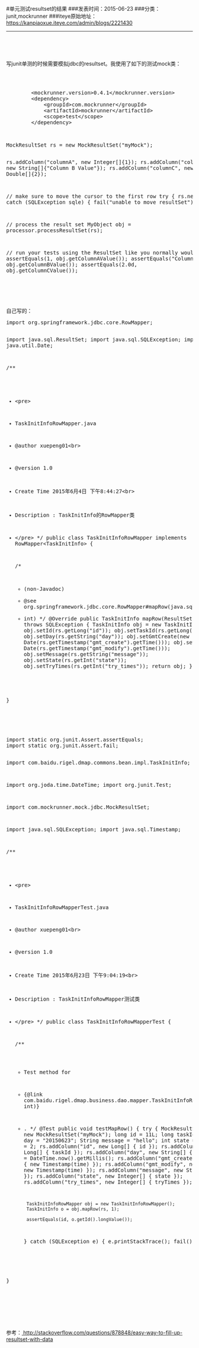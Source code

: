 #单元测试resultset的结果
###发表时间：2015-06-23
###分类：junit,mockrunner
###iteye原始地址：<a href="https://kanpiaoxue.iteye.com/admin/blogs/2221430" target="_blank">https://kanpiaoxue.iteye.com/admin/blogs/2221430</a>

---

<div class="iteye-blog-content-contain" style="font-size: 14px;"> 
 <p>&nbsp;</p> 
 <p>&nbsp;</p> 
 <p>写junit单测的时候需要模拟jdbc的resultset。我使用了如下的测试mock类：</p> 
 <p>&nbsp;</p> 
 <pre name="code" class="xml">		
		&lt;mockrunner.version&gt;0.4.1&lt;/mockrunner.version&gt;
		&lt;dependency&gt;
			&lt;groupId&gt;com.mockrunner&lt;/groupId&gt;
			&lt;artifactId&gt;mockrunner&lt;/artifactId&gt;
			&lt;scope&gt;test&lt;/scope&gt;
		&lt;/dependency&gt;
</pre> 
 <p>&nbsp;</p> 
 <pre name="code" class="java">MockResultSet rs = new MockResultSet("myMock");

rs.addColumn("columnA", new Integer[]{1});
rs.addColumn("columnB", new String[]{"Column B Value"});
rs.addColumn("columnC", new Double[]{2});

// make sure to move the cursor to the first row
try
{
  rs.next();
}
catch (SQLException sqle)
{
  fail("unable to move resultSet");
}

// process the result set
MyObject obj = processor.processResultSet(rs);

// run your tests using the ResultSet like you normally would
assertEquals(1, obj.getColumnAValue());
assertEquals("Column B Value", obj.getColumnBValue());
assertEquals(2.0d, obj.getColumnCValue());</pre> 
 <p>&nbsp;</p> 
 <p>&nbsp;</p> 
 <p>自己写的：</p> 
 <pre name="code" class="java">import org.springframework.jdbc.core.RowMapper;

import java.sql.ResultSet;
import java.sql.SQLException;
import java.util.Date;

/**
 * &lt;pre&gt;
 * TaskInitInfoRowMapper.java
 * @author xuepeng01&lt;br&gt;
 * @version 1.0
 * Create Time 2015年6月4日 下午8:44:27&lt;br&gt;
 * Description : TaskInitInfo的RowMapper类
 * &lt;/pre&gt;
 */
public class TaskInitInfoRowMapper implements RowMapper&lt;TaskInitInfo&gt; {

    /*
     * (non-Javadoc)
     * @see org.springframework.jdbc.core.RowMapper#mapRow(java.sql.ResultSet,
     * int)
     */
    @Override
    public TaskInitInfo mapRow(ResultSet rs, int arg1) throws SQLException {
        TaskInitInfo obj = new TaskInitInfo();
        obj.setId(rs.getLong("id"));
        obj.setTaskId(rs.getLong("task_id"));
        obj.setDay(rs.getString("day"));
        obj.setGmtCreate(new Date(rs.getTimestamp("gmt_create").getTime()));
        obj.setGmtModify(new Date(rs.getTimestamp("gmt_modify").getTime()));
        obj.setMessage(rs.getString("message"));
        obj.setState(rs.getInt("state"));
        obj.setTryTimes(rs.getInt("try_times"));
        return obj;
    }

}
</pre> 
 <p>&nbsp;</p> 
 <p>&nbsp;</p> 
 <pre name="code" class="java">import static org.junit.Assert.assertEquals;
import static org.junit.Assert.fail;

import com.baidu.rigel.dmap.commons.bean.impl.TaskInitInfo;

import org.joda.time.DateTime;
import org.junit.Test;

import com.mockrunner.mock.jdbc.MockResultSet;

import java.sql.SQLException;
import java.sql.Timestamp;

/**
 * &lt;pre&gt;
 * TaskInitInfoRowMapperTest.java
 * @author xuepeng01&lt;br&gt;
 * @version 1.0
 * Create Time 2015年6月23日 下午9:04:19&lt;br&gt;
 * Description : TaskInitInfoRowMapper测试类
 * &lt;/pre&gt;
 */
public class TaskInitInfoRowMapperTest {

    /**
     * Test method for
     * {@link com.baidu.rigel.dmap.business.dao.mapper.TaskInitInfoRowMapper#mapRow(java.sql.ResultSet, int)}
     * .
     */
    @Test
    public void testMapRow() {
        try {
            MockResultSet rs = new MockResultSet("myMock");
            long id = 11L;
            long taskId = 11L;
            String day = "20150623";
            String message = "hello";
            int state = 2;
            int tryTimes = 2;
            rs.addColumn("id", new Long[] { id });
            rs.addColumn("task_id", new Long[] { taskId });
            rs.addColumn("day", new String[] { day });
            long time = DateTime.now().getMillis();
            rs.addColumn("gmt_create",
                    new Timestamp[] { new Timestamp(time) });
            rs.addColumn("gmt_modify", new Timestamp[] { new Timestamp(time) });
            rs.addColumn("message", new String[] { message });
            rs.addColumn("state", new Integer[] { state });
            rs.addColumn("try_times", new Integer[] { tryTimes });
            rs.next();
            
            TaskInitInfoRowMapper obj = new TaskInitInfoRowMapper();
            TaskInitInfo o = obj.mapRow(rs, 1);
            
            assertEquals(id, o.getId().longValue());
            
        } catch (SQLException e) {
            e.printStackTrace();
            fail();
        }
    }

}
</pre> 
 <p>&nbsp;</p> 
 <p>&nbsp;</p> 
 <p>&nbsp;</p> 
 <p>参考：<a href="http://stackoverflow.com/questions/878848/easy-way-to-fill-up-resultset-with-data">&nbsp;http://stackoverflow.com/questions/878848/easy-way-to-fill-up-resultset-with-data</a></p> 
 <p>&nbsp;</p> 
 <p>&nbsp;</p> 
 <p>&nbsp;</p> 
 <p>&nbsp;</p> 
</div>